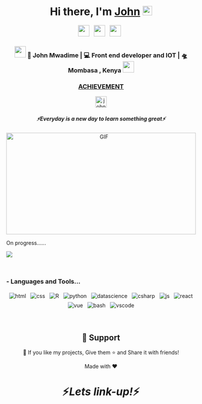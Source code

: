 <div align="center">
   <h1>Hi there, I'm <a href="https://hemant.codes">John</a> <img src="https://media.giphy.com/media/hvRJCLFzcasrR4ia7z/giphy.gif" width="25px"> </h1>
   
</div>

<p align='center'>
   <a href="https://www.linkedin.com/in/john-mwadime-ba4428161?lipi=urn%3Ali%3Apage%3Ad_flagship3_profile_view_base_contact_details%3BTZvIps%2BsSNSCahmUKn5%2BwQ%3D%3D"><img height="30" src="https://raw.githubusercontent.com/johnnie33/Budges/main/svg/socials/linkedin.svg?raw=true"></a>&nbsp;&nbsp;
<a href="https://twitter.com/JohnnieCourtnie"><img height="30" src="https://raw.githubusercontent.com/johnnie33/Budges/main/svg/socials/twitter.svg?raw=true"></a>&nbsp;&nbsp;
<a href="https://wa.me/+254718800384"><img height="30" src="https://raw.githubusercontent.com/johnnie33/Budges/main/svg/socials/whatsapp.svg?raw=true"></a>&nbsp;&nbsp;
 </p>



<div align="center">
<h3><img src="https://media.giphy.com/media/WUlplcMpOCEmTGBtBW/giphy.gif" width="30"> 🙎 John Mwadime | 💻 Front end developer and IOT | 🛸 Mombasa , Kenya <img src="https://media.giphy.com/media/WUlplcMpOCEmTGBtBW/giphy.gif" width="30"></h3>
</div>


<h3 align="center">
  <a href="https://archiveprogram.github.com/">ACHIEVEMENT</a>
</h3>
<p align="center">
   <a href="https://archiveprogram.github.com/"> <img height="30" alt="john mwadime github" src="https://github.githubassets.com/images/modules/profile/badge--acv-64.png?style=for-the-badge&color=09f&labelColor=black&logo=twitter&label=@_Achievement"></a>
 </p> 
 
 <h5 align="center">
   <i>⚡️Everyday is a new day to learn something great⚡️</i>
  </h5>
 
 <p align="center">
   <img  height="270px" width="100%" alt="GIF"  src="https://i.imgur.com/MHDBwaV.gif" />
   </p>

<!--  -->
On progress......
<p align="left" >
<a href="https://github.com/johnnie33/github-readme-stats"> 
    <img  src="https://github-readme-stats.vercel.app/api?username=johnnie33&&show_icons=true&theme=radical&count_private=true">
  </a>

</p>

<br />

### - Languages and Tools...

<p align="center">
  <!-- For more icons please follow  https://github.com/MikeCodesDotNET/ColoredBadges -->
  <img src="https://raw.githubusercontent.com/johnnie33/Budges/main/svg/dev/languages/html.svg" alt="html" style="vertical-align:top; margin:4px">
  <img src="https://raw.githubusercontent.com/johnnie33/Budges/main/svg/dev/languages/css3.svg" alt="css" style="vertical-align:top; margin:4px">
  <img src="https://raw.githubusercontent.com/johnnie33/Budges/main/svg/dev/languages/r.svg" alt="R" style="vertical-align:top; margin:4px">
  <img src="https://raw.githubusercontent.com/johnnie33/Budges/main/svg/dev/languages/python.svg" alt="python" style="vertical-align:top; margin:4px">
  <img src="https://raw.githubusercontent.com/johnnie33/Budges/main/svg/dev/misc/datascience.svg" alt="datascience" style="vertical-align:top; margin:4px">
  <img src="https://raw.githubusercontent.com/johnnie33/Budges/main/svg/dev/languages/csharp.svg" alt="csharp" style="vertical-align:top; margin:4px">
  <img src="https://raw.githubusercontent.com/johnnie33/Budges/main/svg/dev/languages/js.svg" alt="js" style="vertical-align:top; margin:4px">
  <img src="https://raw.githubusercontent.com/johnnie33/Budges/main/svg/dev/frameworks/react.svg" alt="react" style="vertical-align:top; margin:4px">
  <img src="https://raw.githubusercontent.com/johnnie33/Budges/main/svg/dev/frameworks/vue.svg" alt="vue" style="vertical-align:top; margin:4px">
  <img src="https://raw.githubusercontent.com/johnnie33/Budges/main/svg/dev/tools/bash.svg" alt="bash" style="vertical-align:top; margin:4px">
  <img src="https://raw.githubusercontent.com/johnnie33/Budges/main/svg/dev/tools/visualstudio_code.svg" alt="vscode" style="vertical-align:top; margin:4px">
</p>
<br />

<h2 align="center">🤝 Support</h2>
<p align="center">💙 If you like my projects, Give them ⭐ and Share it with friends!</p>
</p>
<p align="center">Made with ❤️ </p>

<h1 align='center'>⚡️<i>Lets link-up!</i>⚡️</h1>



<!--
**johnnie33/johnnie33** is a ✨ _special_ ✨ repository because its `README.md` (this file) appears on your GitHub profile.

Here are some ideas to get you started:

- 🔭 I’m currently working on ...
- 🌱 I’m currently learning ...
- 👯 I’m looking to collaborate on ...
- 🤔 I’m looking for help with ...
- 💬 Ask me about ...
- 📫 How to reach me: ...
- 😄 Pronouns: ...
- ⚡ Fun fact: ...
-->
